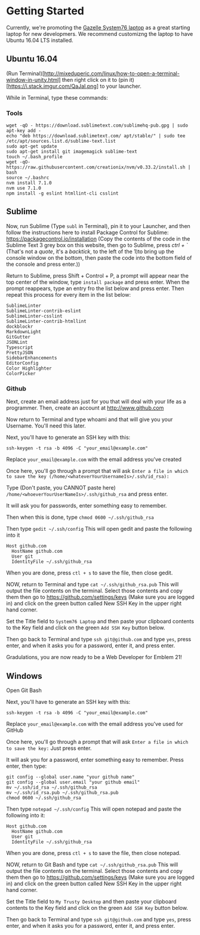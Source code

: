 # Getting Started

Currently, we're promoting the [Gazelle System76 laptop](https://system76.com/laptops/gazelle) as a great starting laptop for new  developmers.  We recommend customizng the laptop to have Ubuntu 16.04 LTS installed.

## Ubuntu 16.04

(Run Terminal)[http://mixeduperic.com/linux/how-to-open-a-terminal-window-in-unity.html] then right click on it to (pin it)[https://i.stack.imgur.com/QaJaI.png] to your launcher.

While in Terminal, type these commands:

### Tools

```
wget -qO - https://download.sublimetext.com/sublimehq-pub.gpg | sudo apt-key add -
echo "deb https://download.sublimetext.com/ apt/stable/" | sudo tee /etc/apt/sources.list.d/sublime-text.list
sudo apt-get update
sudo apt-get install git imagemagick sublime-text
touch ~/.bash_profile
wget -qO- https://raw.githubusercontent.com/creationix/nvm/v0.33.2/install.sh | bash
source ~/.bashrc
nvm install 7.1.0
nvm use 7.1.0
npm install -g eslint htmllint-cli csslint
```

## Sublime

Now, run Sublime (Type `subl` in Terminal), pin it to your Launcher, and then follow the instructions here to install Package Control for Sublime: https://packagecontrol.io/installation (Copy the contents of the code in the Sublime Text 3 grey box on this website, then go to Sublime, press *ctrl + `* (That's not a _quote_, it's a _backtick_, to the left of the 1)to bring up the console window on the bottom, then paste the code into the bottom field of the console and press enter.))

Return to Sublime, press Shift + Control + P, a prompt will appear near the top center of the window, type `install package` and press enter.  When the prompt reappears, type an entry fro the list below and press enter.  Then repeat this process for every item in the list below:

```
SublimeLinter
SublimeLinter-contrib-eslint
SublimeLinter-csslint
SublimeLinter-contrib-htmllint
dockblockr
MarkdownLight
GitGutter
JSONLint
Typescript
PrettyJSON
SidebarEnhancements
EditorConfig
Color Highlighter
ColorPicker
```

### Github

Next, create an email address just for you that will deal with your life as a programmer.  Then, create an account at http://www.github.com

Now return to Terminal and type whoami and that will give you your Username.  You'll need this later.

Next, you'll have to generate an SSH key with this:

```
ssh-keygen -t rsa -b 4096 -C "your_email@example.com"
```

Replace `your_email@example.com` with the email address you've created

Once here, you'll go through a prompt that will ask `Enter a file in which to save the key (/home/<whateverYourUsernameIs>/.ssh/id_rsa):`

Type (Don't paste, you CANNOT paste here) `/home/<whoeverYourUserNameIs>/.ssh/github_rsa` and press enter.

It will ask you for passwords, enter something easy to remember.

Then when this is done, type `chmod 0600 ~/.ssh/github_rsa`

Then type `gedit ~/.ssh/config`  This will open gedit and paste the following into it

```
Host github.com
  HostName github.com
  User git
  IdentityFile ~/.ssh/github_rsa
```

When you are done, press `ctl + s` to save the file, then close gedit.

NOW, return to Terminal and type `cat ~/.ssh/github_rsa.pub`  This will output the file contents on the terminal.  Select those contents and copy them then go to https://github.com/settings/keys (Make sure you are logged in) and click on the green button called New SSH Key in the upper right hand corner.

Set the Title field to `System76 Laptop` and then paste your clipboard contents to the Key field and click on the green `Add SSH Key` button below.

Then go back to Terminal and type `ssh git@github.com` and type `yes`, press enter, and when it asks you for a password, enter it, and press enter.

Gradulations, you are now ready to be a Web Developer for Emblem 21!

## Windows

Open Git Bash

Next, you'll have to generate an SSH key with this:

```
ssh-keygen -t rsa -b 4096 -C "your_email@example.com"
```

Replace `your_email@example.com` with the email address you've used for GitHub

Once here, you'll go through a prompt that will ask `Enter a file in which to save the key:`  Just press enter.

It will ask you for a password, enter something easy to remember. Press enter, then type:

```
git config --global user.name "your github name"
git config --global user.email "your github email"
mv ~/.ssh/id_rsa ~/.ssh/github_rsa
mv ~/.ssh/id_rsa.pub ~/.ssh/github_rsa.pub
chmod 0600 ~/.ssh/github_rsa
```

Then type `notepad ~/.ssh/config`  This will open notepad and paste the following into it:

```
Host github.com
  HostName github.com
  User git
  IdentityFile ~/.ssh/github_rsa
```

When you are done, press `ctl + s` to save the file, then close notepad.

NOW, return to Git Bash and type `cat ~/.ssh/github_rsa.pub`  This will output the file contents on the terminal.  Select those contents and copy them then go to https://github.com/settings/keys (Make sure you are logged in) and click on the green button called New SSH Key in the upper right hand corner.

Set the Title field to `My Trusty Desktop` and then paste your clipboard contents to the Key field and click on the green `Add SSH Key` button below.

Then go back to Terminal and type `ssh git@github.com` and type `yes`, press enter, and when it asks you for a password, enter it, and press enter.
